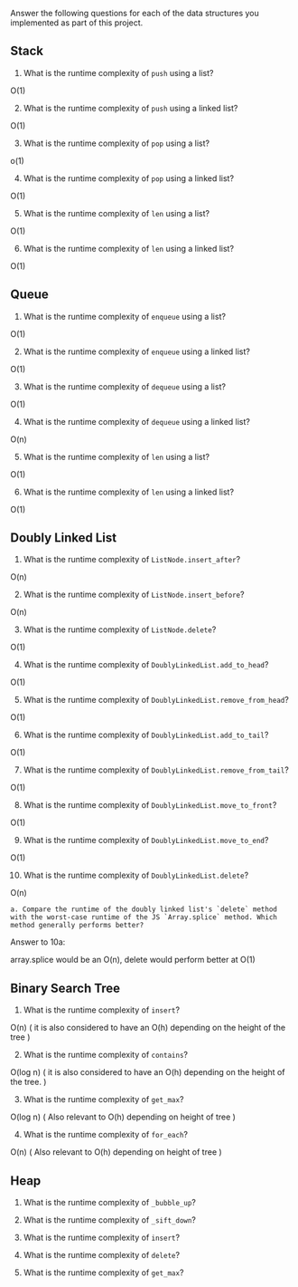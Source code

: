 Answer the following questions for each of the data structures you implemented as part of this project.

## Stack

1. What is the runtime complexity of `push` using a list?

O(1)

2. What is the runtime complexity of `push` using a linked list?

O(1)

3. What is the runtime complexity of `pop` using a list?

o(1)

4. What is the runtime complexity of `pop` using a linked list?

O(1)

5. What is the runtime complexity of `len` using a list?

O(1)

6. What is the runtime complexity of `len` using a linked list?

O(1)

## Queue

1. What is the runtime complexity of `enqueue` using a list?

O(1)

2. What is the runtime complexity of `enqueue` using a linked list?

O(1)

3. What is the runtime complexity of `dequeue` using a list?

O(1)

4. What is the runtime complexity of `dequeue` using a linked list?

O(n)

5. What is the runtime complexity of `len` using a list?

O(1)

6. What is the runtime complexity of `len` using a linked list?

O(1)

## Doubly Linked List

1. What is the runtime complexity of `ListNode.insert_after`?

O(n)

2. What is the runtime complexity of `ListNode.insert_before`?

O(n)

3. What is the runtime complexity of `ListNode.delete`?

O(1)

4. What is the runtime complexity of `DoublyLinkedList.add_to_head`?

O(1)

5. What is the runtime complexity of `DoublyLinkedList.remove_from_head`?

O(1)

6. What is the runtime complexity of `DoublyLinkedList.add_to_tail`?

O(1)

7. What is the runtime complexity of `DoublyLinkedList.remove_from_tail`?

O(1)

8. What is the runtime complexity of `DoublyLinkedList.move_to_front`?

O(1)

9. What is the runtime complexity of `DoublyLinkedList.move_to_end`?

O(1)

10. What is the runtime complexity of `DoublyLinkedList.delete`?

O(n)

    a. Compare the runtime of the doubly linked list's `delete` method with the worst-case runtime of the JS `Array.splice` method. Which method generally performs better?

Answer to 10a:

array.splice would be an O(n), delete would perform better at O(1)

## Binary Search Tree

1. What is the runtime complexity of `insert`?

O(n) ( it is also considered to have an O(h) depending on the height of the tree )

2. What is the runtime complexity of `contains`?

O(log n) ( it is also considered to have an O(h) depending on the height of the tree. )

3. What is the runtime complexity of `get_max`?

O(log n) ( Also relevant to O(h) depending on height of tree )

4. What is the runtime complexity of `for_each`?

O(n) ( Also relevant to O(h) depending on height of tree )

## Heap

1. What is the runtime complexity of `_bubble_up`?

2. What is the runtime complexity of `_sift_down`?

3. What is the runtime complexity of `insert`?

4. What is the runtime complexity of `delete`?

5. What is the runtime complexity of `get_max`?
